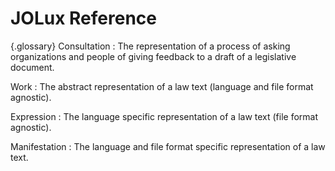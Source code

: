 # JOLux Reference

{.glossary}
Consultation
: The representation of a process of asking organizations and people of giving feedback to a draft of a legislative document.

Work
: The abstract representation of a law text (language and file format agnostic).

Expression
: The language specific representation of a law text (file format agnostic).

Manifestation
: The language and file format specific representation of a law text.